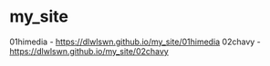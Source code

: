 # my_site
01himedia - https://dlwlswn.github.io/my_site/01himedia
02chavy - https://dlwlswn.github.io/my_site/02chavy